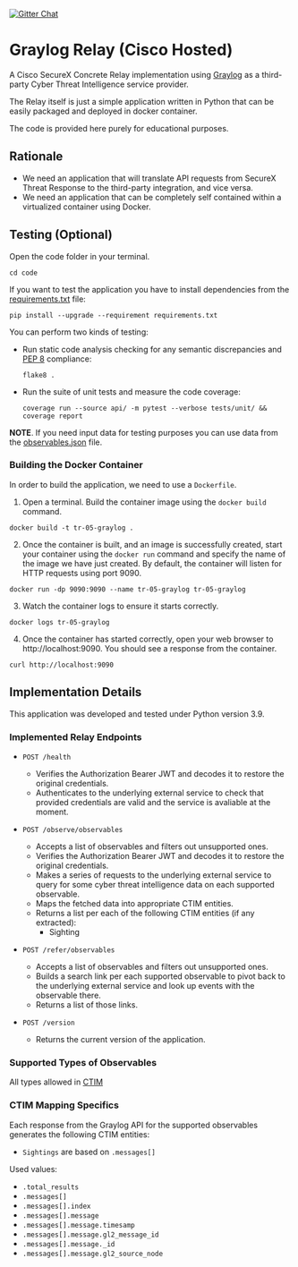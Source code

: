 [![Gitter Chat](https://img.shields.io/badge/gitter-join%20chat-brightgreen.svg)](https://gitter.im/CiscoSecurity/Threat-Response "Gitter Chat")

# Graylog Relay (Cisco Hosted)

A Cisco SecureX Concrete Relay implementation using [Graylog](https://www.graylog.org/) as a third-party Cyber Threat
Intelligence service provider.

The Relay itself is just a simple application written in Python that can be
easily packaged and deployed in docker container.

The code is provided here purely for educational purposes.

## Rationale

- We need an application that will translate API requests from SecureX Threat Response to the third-party integration, and vice versa.
- We need an application that can be completely self contained within a virtualized container using Docker.

## Testing (Optional)

Open the code folder in your terminal.
```
cd code
```

If you want to test the application you have to install dependencies from the [requirements.txt](requirements.txt) file:
```
pip install --upgrade --requirement requirements.txt
```

You can perform two kinds of testing:

- Run static code analysis checking for any semantic discrepancies and
[PEP 8](https://www.python.org/dev/peps/pep-0008/) compliance:

  `flake8 .`

- Run the suite of unit tests and measure the code coverage:

  `coverage run --source api/ -m pytest --verbose tests/unit/ && coverage report`

**NOTE**. If you need input data for testing purposes you can use data from the
[observables.json](observables.json) file.

### Building the Docker Container
In order to build the application, we need to use a `Dockerfile`.  

 1. Open a terminal.  Build the container image using the `docker build` command.

```
docker build -t tr-05-graylog .
```

 2. Once the container is built, and an image is successfully created, start your container using the `docker run` command and specify the name of the image we have just created.  By default, the container will listen for HTTP requests using port 9090.

```
docker run -dp 9090:9090 --name tr-05-graylog tr-05-graylog
```

 3. Watch the container logs to ensure it starts correctly.

```
docker logs tr-05-graylog
```

 4. Once the container has started correctly, open your web browser to http://localhost:9090.  You should see a response from the container.

```
curl http://localhost:9090
```

## Implementation Details

This application was developed and tested under Python version 3.9.

### Implemented Relay Endpoints

- `POST /health`
  - Verifies the Authorization Bearer JWT and decodes it to restore the original credentials.
  - Authenticates to the underlying external service to check that provided 
    credentials are valid and the service is avaliable at the moment. 

- `POST /observe/observables`
  - Accepts a list of observables and filters out unsupported ones.
  - Verifies the Authorization Bearer JWT and decodes it to restore the original credentials.
  - Makes a series of requests to the underlying external service to query for 
    some cyber threat intelligence data on each supported observable.
  - Maps the fetched data into appropriate CTIM entities.
  - Returns a list per each of the following CTIM entities (if any extracted):
    - Sighting
- `POST /refer/observables`
  - Accepts a list of observables and filters out unsupported ones.
  - Builds a search link per each supported observable to pivot back to the 
    underlying external service and look up events with the observable there.
  - Returns a list of those links.
- `POST /version`
  - Returns the current version of the application.

### Supported Types of Observables

All types allowed in [CTIM](https://github.com/threatgrid/ctim/blob/master/doc/structures/sighting.md#propertytype-observabletypeidentifierstring)

### CTIM Mapping Specifics

Each response from the Graylog API for the supported observables generates the following CTIM entities:
  - `Sightings` are based on `.messages[]`

Used values:
- `.total_results`
- `.messages[]`
- `.messages[].index`
- `.messages[].message`
- `.messages[].message.timesamp`
- `.messages[].message.gl2_message_id`
- `.messages[].message._id`
- `.messages[].message.gl2_source_node`
